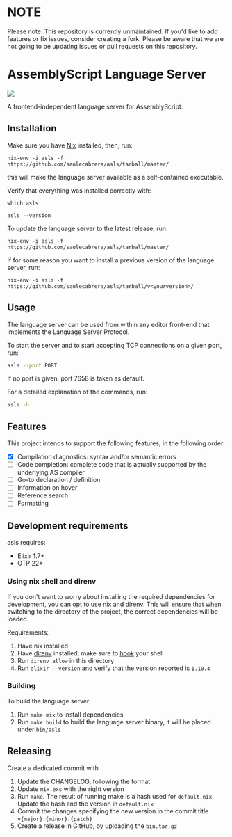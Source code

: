 # NOTE
Please note: This repository is currently unmaintained. If you'd like to add features or fix issues, consider creating a fork. Please be aware that we are not going to be updating issues or pull requests on this repository.


# AssemblyScript Language Server
![](https://github.com/saulecabrera/asls/workflows/CI/badge.svg)

A frontend-independent language server for AssemblyScript.

## Installation

Make sure you have [Nix](https://nixos.wiki/wiki/Nix_Installation_Guide) installed, then, run:

```
nix-env -i asls -f https://github.com/saulecabrera/asls/tarball/master/
```

this will make the language server available as a self-contained executable.

Verify that everything was installed correctly with:

```
which asls

asls --version
```

To update the language server to the latest release, run:

```
nix-env -i asls -f https://github.com/saulecabrera/asls/tarball/master/
```

If for some reason you want to install a previous version of the language server, run:

```
nix-env -i asls -f https://github.com/saulecabrera/asls/tarball/v<yourversion>/
```


## Usage

The language server can be used from within any editor front-end that implements
the Language Server Protocol.

To start the server and to start accepting TCP connections on a given port, run:

```sh
asls --port PORT
```

If no port is given, port 7658 is taken as default.

For a detailed explanation of the commands, run:

```sh
asls -h
```

## Features

This project intends to support the following features, in the following order:

- [x] Compilation diagnostics: syntax and/or semantic errors
- [ ] Code completion: complete code that is actually supported by the underlying AS compiler
- [ ] Go-to declaration / definition
- [ ] Information on hover
- [ ] Reference search
- [ ] Formatting

## Development requirements

asls requires:

- Elixir 1.7+
- OTP 22+


### Using nix shell and direnv

If you don't want to worry about installing the required dependencies for
development, you can opt to use nix and direnv. This will ensure that when
switching to the directory of the project, the correct dependencies will be
loaded.

Requirements:

1. Have nix installed
2. Have [direnv](https://direnv.net/) installed; make sure to [hook](https://direnv.net/docs/hook.html) your shell
3. Run `direnv allow` in this directory
4. Run `elixir --version` and verify that the version reported is `1.10.4`

### Building

To build the language server:


1. Run `make mix` to install dependencies
2. Run `make build` to build the language server binary, it will be placed under
   `bin/asls`


## Releasing

Create a dedicated commit with

1. Update the CHANGELOG, following the format
2. Update `mix.exs` with the right version
3. Run `make`. The result of running make is a hash used for `default.nix`. Update the hash and the version in `default.nix`
3. Commit the changes specifying the new version in the commit title `v{major}.{minor}.{patch}`
4. Create a release in GitHub, by uploading the `bin.tar.gz`

